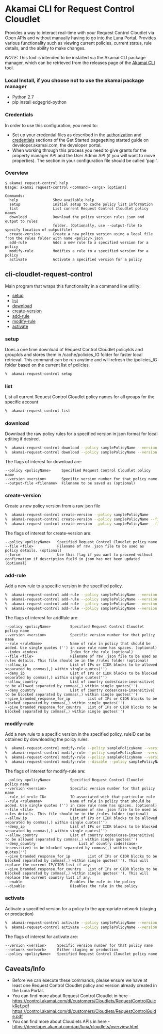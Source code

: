 # Akamai CLI for Request Control Cloudlet
Provides a way to interact real-time with your Request Control Cloudlet via Open APIs and without manually having to go into the Luna Portal. Provides various functionality such as viewing current policies, current status, rule details, and the ability to make changes.

*NOTE:* This tool is intended to be installed via the Akamai CLI package manager, which can be retrieved from the releases page of the [Akamai CLI](https://github.com/akamai/cli) tool.

### Local Install, if you choose not to use the akamai package manager
* Python 2.7
* pip install edgegrid-python

### Credentials
In order to use this configuration, you need to:
* Set up your credential files as described in the [authorization](https://developer.akamai.com/introduction/Prov_Creds.html) and [credentials](https://developer.akamai.com/introduction/Conf_Client.html) sections of the Get Started pagegetting started guide on developer.akamai.com, the developer portal.  
* When working through this process you need to give grants for the property manager API and the User Admin API (if you will want to move properties).  The section in your configuration file should be called 'papi'.

### Overview

```
$ akamai request-control help
Usage: akamai request-control <command> <args> [options]

Commands:
  help                Show available help
  setup               Initial setup to cache policy list information
  list                List current Request Control Cloudlet policy names
  download            Download the policy version rules json and output to rules 
                      folder. (Optionally, use --output-file to specify location of outputfile)
  create-version      Create a new policy version using a local file from the rules folder with name <policy>.json
  add-rule            Adds a new rule to a specified version for a policy
  modify-rule         Modifies a rule to a specified version for a policy
  activate            Activate a specified version for a policy			

```

## cli-cloudlet-request-control
Main program that wraps this functionality in a command line utility:
* [setup](#setup)
* [list](#list)
* [download](#download)
* [create-version](#create-version)
* [add-rule](#addRule)
* [modify-rule](#modifyRule)
* [activate](#activate)


### setup
Does a one time download of Request Control Cloudlet policyIds and groupIds and stores them in /cache/policies_IG folder for faster local retrieval. This command can be run anytime and will refresh the /policies_IG folder based on the current list of policies. 

```bash
%  akamai-request-control setup
```

### list
List all current Request Control Cloudlet policy names for all groups for the specific account

```bash
%  akamai-request-control list
```

### download
Download the raw policy rules for a specified version in json format for local editing if desired.

```bash
%  akamai-request-control download --policy samplePolicyName --version 87
%  akamai-request-control download --policy samplePolicyName --version 71 --output-file savefilename.json
```

The flags of interest for download are:

```
--policy <policyName>     Specified Request Control Cloudlet policy name
--version <version>       Specific version number for that policy name
--output-file <filename>  Filename to be saved as (optional) 

```

### create-version
Create a new policy version from a raw json file

```bash
%  akamai-request-control create-version --policy samplePolicyName
%  akamai-request-control create-version --policy samplePolicyName --file filename.json 
%  akamai-request-control create-version --policy samplePolicyName --file filename.json --force 
```

The flags of interest for create-version are:

```
--policy <policyName>   Specified Request Control Cloudlet policy name
--file <file>           Filename of raw .json file to be used as policy details. (optional)
--force                 Use this flag if you want to proceed without confirmation if description field in json has not been updated (optional)
```


### add-rule
Add a new rule to a specific version in the specified policy.

```bash
%  akamai-request-control add-rule --policy samplePolicyName --version 6 --allowIP '1.2.3.4/30'
%  akamai-request-control add-rule --policy samplePolicyName --version 7 --rule 'ruleName' --deny_country 'US DE'
%  akamai-request-control add-rule --policy samplePolicyName --version 6 --rule 'ruleName' --give_branded_response_for_country 'IN'
%  akamai-request-control add-rule --policy samplePolicyName --version 9 --file filename.json
```

The flags of interest for addRule are:

```
--policy <policyName>         Specified Request Control Cloudlet policy name
--version <version>           Specific version number for that policy name
--rule <ruleName>             Name of rule in policy that should be added. Use single quotes ('') in case rule name has spaces. (optional)
--index <index>               Index for the rule (optional)
--file <file>                 Filename of raw .json file to be used as rules details. This file should be in the /rules folder (optional)
--allow_ip                    List of IPs or CIDR blocks to be allowed separated by commas(,) within single quotes('') 
--deny_ip                     List of IPs or CIDR blocks to be blocked separated by commas(,) within single quotes('') 
--allow_country               List of country codes(case-insensitive) to be allowed separated by commas(,) within single quotes('') 
--deny_country                List of country codes(case-insensitive) to be blocked separated by commas(,) within single quotes('') 
--give_branded_response_for_ip        List of IPs or CIDR blocks to be blocked separated by commas(,) within single quotes('') 
--give_branded_response_for_country   List of IPs or CIDR blocks to be blocked separated by commas(,) within single quotes('') 

```

### modify-rule
Add a new rule to a specific version in the specified policy. ruleID can be obtained by downloading the policy rules.

```bash
%  akamai-request-control modify-rule --policy samplePolicyName --version 8 --rule_id 896fghk236eef056 --file filename.json
%  akamai-request-control modify-rule --policy samplePolicyName --version 7 --rule_id dg4j5dod70eb5pa2 --deny_country 'IN'
%  akamai-request-control modify-rule --policy samplePolicyName --version 9 --rule_id hj7j8keb5pa678g2 --give_branded_response_for_ip '1.2.3.4 5.6.7.8'
%  akamai-request-control modify-rule --disable --policy samplePolicyName --version 10 --rule_id 'rule_id' --give_branded_response_for_country 'VI' --disable
```

The flags of interest for modify-rule are:

```
--policy <policyName>         Specified Request Control Cloudlet policy name
--version <version>           Specific version number for that policy name
--rule_id <rule ID>           ID associated with that particular rule
--rule <ruleName>             Name of rule in policy that should be added. Use single quotes ('') in case rule name has spaces. (optional)
--file <file>                 Filename of raw .json file to be used as rules details. This file should be in the /rules folder (optional)
--allow_ip                    List of IPs or CIDR blocks to be allowed separated by commas(,) within single quotes('')
--deny_ip                     List of IPs or CIDR blocks to be blocked separated by commas(,) within single quotes('')
--allow_country               List of country codes(case-insensitive) to be allowed separated by commas(,) within single quotes('') 
--deny_country                    List of country codes(case-insensitive) to be blocked separated by commas(,) within single quotes('') 
--give_branded_response_for_ip        List of IPs or CIDR blocks to be blocked separated by commas(,) within single quotes(''). This will replace the current IP/CIDR list if any. 
--give_branded_response_for_country   List of IPs or CIDR blocks to be blocked separated by commas(,) within single quotes(''). This will replace the current country list if any. 
--enable                      Enables the rule in the policy 
--disable                     Disables the rule in the policy
```


### activate
Activate a specified version for a policy to the appropriate network (staging or production)

```bash
%  akamai-request-control activate --policy samplePolicyName --version 87 --network staging
%  akamai-request-control activate --policy samplePolicyName --version 71 --network production
```

The flags of interest for activate are:

```
--version <version>     Specific version number for that policy name
--network <network>     Either staging or production
--policy <policyName>   Specified Request Control Cloudlet policy name 

```


## Caveats/Info

* Before we can execute these commands, please ensure we have at least one Request Control Cloudlet policy and version already created in the Luna Portal.
* You can find more about Request Control Cloudlet in here - https://control.akamai.com/dl/customers/Cloudlets/RequestControlQuickRef.pdf
https://control.akamai.com/dl/customers/Cloudlets/RequestControlGuide.pdf
* You can find more about Cloudlets APIs in here - https://developer.akamai.com/api/luna/cloudlets/overview.html
